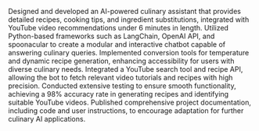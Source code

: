 Designed and developed an AI-powered culinary assistant that provides detailed recipes, cooking tips, and ingredient substitutions, integrated with YouTube video recommendations under 6 minutes in length.
Utilized Python-based frameworks such as LangChain, OpenAI API, and spoonacular to create a modular and interactive chatbot capable of answering culinary queries.
Implemented conversion tools for temperature and dynamic recipe generation, enhancing accessibility for users with diverse culinary needs.
Integrated a YouTube search tool and recipe API, allowing the bot to fetch relevant video tutorials and recipes with high precision.
Conducted extensive testing to ensure smooth functionality, achieving a 98% accuracy rate in generating recipes and identifying suitable YouTube videos.
Published comprehensive project documentation, including code and user instructions, to encourage adaptation for further culinary AI applications.
